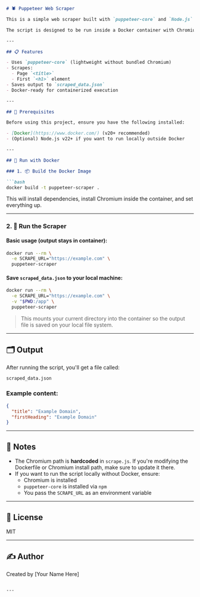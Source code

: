 ```markdown
# 🕷️ Puppeteer Web Scraper

This is a simple web scraper built with `puppeteer-core` and `Node.js`. It navigates to a specified URL, extracts the page title and the first `<h1>` heading, and saves the data to a local JSON file.

The script is designed to be run inside a Docker container with Chromium installed, ensuring a consistent environment.

---

## 📋 Features

- Uses `puppeteer-core` (lightweight without bundled Chromium)
- Scrapes:
  - Page `<title>`
  - First `<h1>` element
- Saves output to `scraped_data.json`
- Docker-ready for containerized execution

---

## 🧰 Prerequisites

Before using this project, ensure you have the following installed:

- [Docker](https://www.docker.com/) (v20+ recommended)
- (Optional) Node.js v22+ if you want to run locally outside Docker

---

## 🐳 Run with Docker

### 1. 📦 Build the Docker Image

```bash
docker build -t puppeteer-scraper .
```

This will install dependencies, install Chromium inside the container, and set everything up.

---

### 2. 🚀 Run the Scraper

#### Basic usage (output stays in container):

```bash
docker run --rm \
  -e SCRAPE_URL="https://example.com" \
  puppeteer-scraper
```

#### Save `scraped_data.json` to your local machine:

```bash
docker run --rm \
  -e SCRAPE_URL="https://example.com" \
  -v "$PWD:/app" \
  puppeteer-scraper
```

> This mounts your current directory into the container so the output file is saved on your local file system.

---

## 🗂️ Output

After running the script, you'll get a file called:

```bash
scraped_data.json
```

### Example content:

```json
{
  "title": "Example Domain",
  "firstHeading": "Example Domain"
}
```

---

## 📝 Notes

- The Chromium path is **hardcoded** in `scrape.js`. If you're modifying the Dockerfile or Chromium install path, make sure to update it there.
- If you want to run the script locally without Docker, ensure:
  - Chromium is installed
  - `puppeteer-core` is installed via `npm`
  - You pass the `SCRAPE_URL` as an environment variable

---

## 📄 License

MIT

---

## ✍️ Author

Created by [Your Name Here]
```

---

